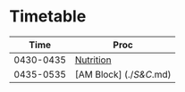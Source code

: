 # Timetable

| Time       | Proc                                    |
|------------|-----------------------------------------|
| 0430-0435 | [Nutrition](./_NUTRITION_.md)            |
| 0435-0535 | [AM Block] (./_S&C_.md)                  |

